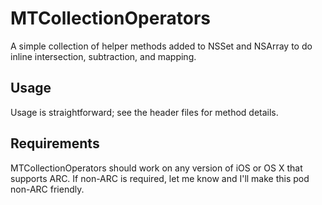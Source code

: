 # MTCollectionOperators

A simple collection of helper methods added to NSSet and NSArray to do inline
intersection, subtraction, and mapping.

## Usage

Usage is straightforward; see the header files for method details.

## Requirements

MTCollectionOperators should work on any version of iOS or OS X that supports
ARC. If non-ARC is required, let me know and I'll make this pod non-ARC
friendly.
